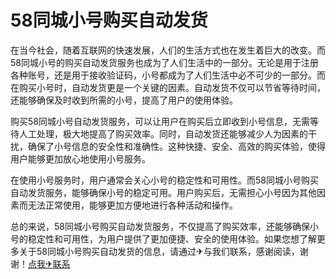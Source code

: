 # 58同城小号购买自动发货

在当今社会，随着互联网的快速发展，人们的生活方式也在发生着巨大的改变。而58同城小号的购买自动发货服务也成为了人们生活中的一部分。无论是用于注册各种账号，还是用于接收验证码，小号都成为了人们生活中必不可少的一部分。而在购买小号时，自动发货更是一个关键的因素。自动发货不仅可以节省等待时间，还能够确保及时收到所需的小号，提高了用户的使用体验。

购买58同城小号自动发货服务，可以让用户在购买后立即收到小号信息，无需等待人工处理，极大地提高了购买效率。同时，自动发货还能够减少人为因素的干扰，确保了小号信息的安全性和准确性。这种快捷、安全、高效的购买体验，使得用户能够更加放心地使用小号服务。

在使用小号服务时，用户通常会关心小号的稳定性和可用性。而58同城小号购买自动发货服务，能够确保小号的稳定可用。用户购买后，无需担心小号因为其他因素而无法正常使用，能够更加方便地进行各种活动和操作。

总的来说，58同城小号购买自动发货服务，不仅提高了购买效率，还能够确保小号的稳定性和可用性，为用户提供了更加便捷、安全的使用体验。如果您想了解更多关于58同城小号购买自动发货的信息，请通过✈与我们联系，感谢阅读，谢谢！[点我✈联系](https://1.k02.cc)